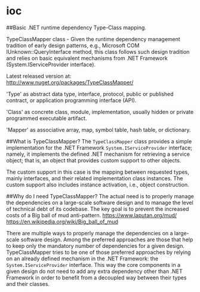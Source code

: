 # ioc
##Basic .NET runtime dependency Type-Class mapping.

TypeClassMapper class - Given the runtime dependency management tradition of early design patterns, e.g., Microsoft COM IUnknown::QueryInterface method, this class follows such design tradition and relies on basic equivalent mechanisms from .NET Framework (System.IServiceProvider interface).

Latest released version at: http://www.nuget.org/packages/TypeClassMapper/

'Type' as abstract data type, interface, protocol, public or published contract, or application programming interface (API).

'Class' as concrete class, module, implementation, usually hidden or private programmed executable artifact.

'Mapper' as associative array, map, symbol table, hash table, or dictionary.

##What is TypeClassMapper?
The `TypeClassMapper` class provides a simple implementation for the .NET Framework `System.IServiceProvider` interface; namely, it implements the defined .NET mechanism for retrieving a service object; that is, an object that provides custom support to other objects.

The custom support in this case is the mapping between requested types, mainly interfaces, and their related implementation class instances. The custom support also includes instance activation, i.e., object construction.

##Why do I need TypeClassMapper?
The actual need is to properly manage the dependencies on a large-scale software design and to manage the level of technical debt of its codebase. The key goal is to prevent the increased costs of a Big ball of mud anti-pattern.
https://www.laputan.org/mud/
https://en.wikipedia.org/wiki/Big_ball_of_mud

There are multiple ways to properly manage the dependencies on a large-scale software design. Among the preferred approaches are those that help to keep only the mandatory number of dependencies for a given design. TypeClassMapper tries to be one of those preferred approaches by relying on an already defined mechanism in the .NET Framework: the `System.IServiceProvider` interface. This way the core components in a given design do not need to add any extra dependency other than .NET Framework in order to benefit from a decoupled way between their types and their classes.

